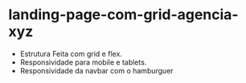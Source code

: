 # landing-page-com-grid-agencia-xyz
- Estrutura Feita com grid e flex.
- Responsividade para mobile e tablets.
- Responsividade da navbar com o hamburguer
